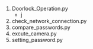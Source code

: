 1) Doorlock_Operation.py
   - j
3) check_network_connection.py
4) compare_passwords.py
5) excute_camera.py
6) setting_password.py
